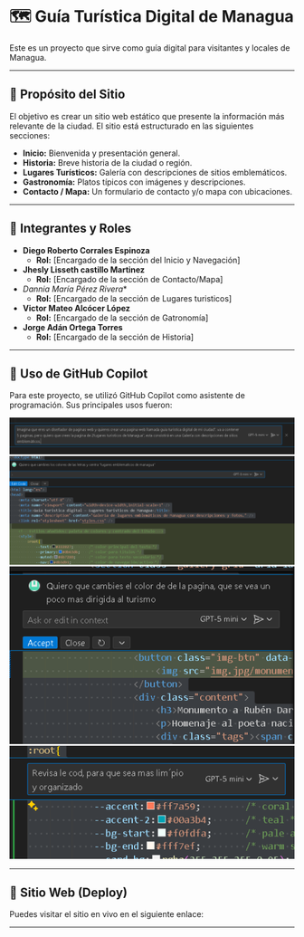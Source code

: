 # 🗺️ Guía Turística Digital de Managua
Este es un proyecto que sirve como guía digital para visitantes y locales de Managua.

---
## 🎯 Propósito del Sitio
El objetivo es crear un sitio web estático que presente la información más relevante de la ciudad. El sitio está estructurado en las siguientes secciones:

* **Inicio:** Bienvenida y presentación general.
* **Historia:** Breve historia de la ciudad o región.
* **Lugares Turísticos:** Galería con descripciones de sitios emblemáticos.
* **Gastronomía:** Platos típicos con imágenes y descripciones.
* **Contacto / Mapa:** Un formulario de contacto y/o mapa con ubicaciones.

---
## 👥 Integrantes y Roles
* **Diego Roberto Corrales Espinoza** 
    * **Rol:** [Encargado de la sección del Inicio y Navegación]
* **Jhesly Lisseth castillo Martinez** 
    * **Rol:** [Encargado de la sección de Contacto/Mapa]
* *Dannia María Pérez Rivera** 
    * **Rol:** [Encargado de la sección de Lugares turisticos]
* **Victor Mateo Alcócer López** 
    * **Rol:** [Encargado de la sección de Gatronomía]
* **Jorge Adán Ortega Torres** 
    * **Rol:** [Encargado de la sección de Historia]

---
## 🤖 Uso de GitHub Copilot
Para este proyecto, se utilizó GitHub Copilot como asistente de programación. Sus principales usos fueron:

![Utilización del Copilot](Documentacion/img1.png)
![Utilización del Copilot](Documentacion/img2.png)
![Utilización del Copilot](Documentacion/img3.png)
![Utilización del Copilot](Documentacion/img4.png)

---
## 🚀 Sitio Web (Deploy)
Puedes visitar el sitio en vivo en el siguiente enlace:
****

